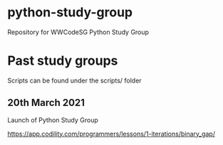# python-study-group

Repository for WWCodeSG Python Study Group


# Past study groups
Scripts can be found under the scripts/ folder

## 20th March 2021

Launch of Python Study Group

https://app.codility.com/programmers/lessons/1-iterations/binary_gap/

